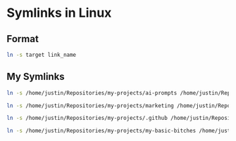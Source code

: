 # Symlinks in Linux

## Format

```bash
ln -s target link_name
```

## My Symlinks

```bash
ln -s /home/justin/Repositories/my-projects/ai-prompts /home/justin/Repositories/my-projects/pistolwhip-justin/Projects/Active/ai-prompts
```

```bash
ln -s /home/justin/Repositories/my-projects/marketing /home/justin/Repositories/my-projects/pistolwhip-justin/Projects/Active/marketing
```

```bash
ln -s /home/justin/Repositories/my-projects/.github /home/justin/Repositories/my-projects/pistolwhip-justin/Projects/Active/Pistolwhip-Productions-gitHub-profile
```

```bash
ln -s /home/justin/Repositories/my-projects/my-basic-bitches /home/justin/Repositories/my-projects/pistolwhip-justin/Projects/Active/my-basic-bitches
```